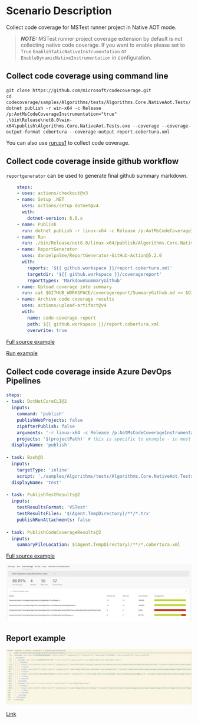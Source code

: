 # Scenario Description

Collect code coverage for MSTest runner project in Native AOT mode.

> **_NOTE:_** MSTest runner project coverage extension by default is not collecting native code coverage. If you want to enable please set to `True` `EnableStaticNativeInstrumentation` or `EnableDynamicNativeInstrumentation` in configuration.

## Collect code coverage using command line

```shell
git clone https://github.com/microsoft/codecoverage.git
cd codecoverage/samples/Algorithms/tests/Algorithms.Core.NativeAot.Tests/
dotnet publish -r win-x64 -c Release /p:AotMsCodeCoverageInstrumentation="true"
.\bin\Release\net8.0\win-x64\publish\Algorithms.Core.NativeAot.Tests.exe --coverage --coverage-output-format cobertura --coverage-output report.cobertura.xml
```

You can also use [run.ps1](run.ps1) to collect code coverage.

## Collect code coverage inside github workflow

`reportgenerator` can be used to generate final github summary markdown.

```yml
    steps:
    - uses: actions/checkout@v3
    - name: Setup .NET
      uses: actions/setup-dotnet@v4
      with:
        dotnet-version: 8.0.x
    - name: Publish
      run: dotnet publish -r linux-x64 -c Release /p:AotMsCodeCoverageInstrumentation="true"
    - name: Run
      run: ./bin/Release/net8.0/linux-x64/publish/Algorithms.Core.NativeAot.Tests --coverage --coverage-output $GITHUB_WORKSPACE/report.cobertura.xml --coverage-output-format cobertura
    - name: ReportGenerator
      uses: danielpalme/ReportGenerator-GitHub-Action@5.2.0
      with:
        reports: '${{ github.workspace }}/report.cobertura.xml'
        targetdir: '${{ github.workspace }}/coveragereport'
        reporttypes: 'MarkdownSummaryGithub'
    - name: Upload coverage into summary
      run: cat $GITHUB_WORKSPACE/coveragereport/SummaryGithub.md >> $GITHUB_STEP_SUMMARY
    - name: Archive code coverage results
      uses: actions/upload-artifact@v4
      with:
        name: code-coverage-report
        path: ${{ github.workspace }}/report.cobertura.xml
        overwrite: true
```

[Full source example](../../../../.github/workflows/Algorithms_Scenario06.yml)

[Run example](../../../../../../actions/workflows/Algorithms_Scenario06.yml)

## Collect code coverage inside Azure DevOps Pipelines

```yml
steps:
- task: DotNetCoreCLI@2
  inputs:
    command: 'publish'
    publishWebProjects: false
    zipAfterPublish: false
    arguments: '-r linux-x64 -c Release /p:AotMsCodeCoverageInstrumentation="true"'
    projects: '$(projectPath)' # this is specific to example - in most cases not needed
  displayName: 'publish'

- task: Bash@3
  inputs:
    targetType: 'inline'
    script: './samples/Algorithms/tests/Algorithms.Core.NativeAot.Tests/bin/Release/net8.0/linux-x64/publish/Algorithms.Core.NativeAot.Tests --coverage --coverage-output-format cobertura --coverage-output $(Agent.TempDirectory)/report.cobertura.xml --report-trx --results-directory $(Agent.TempDirectory)'
  displayName: 'test'

- task: PublishTestResults@2
  inputs:
    testResultsFormat: 'VSTest'
    testResultsFiles: '$(Agent.TempDirectory)/**/*.trx'
    publishRunAttachments: false

- task: PublishCodeCoverageResults@2
  inputs:
    summaryFileLocation: $(Agent.TempDirectory)/**/*.cobertura.xml
```

[Full source example](azure-pipelines.yml)

![alt text](azure-pipelines.jpg "Code Coverage tab in Azure DevOps pipelines")

## Report example

![alt text](example.report.jpg "Example report")

[Link](example.report.cobertura.xml)
